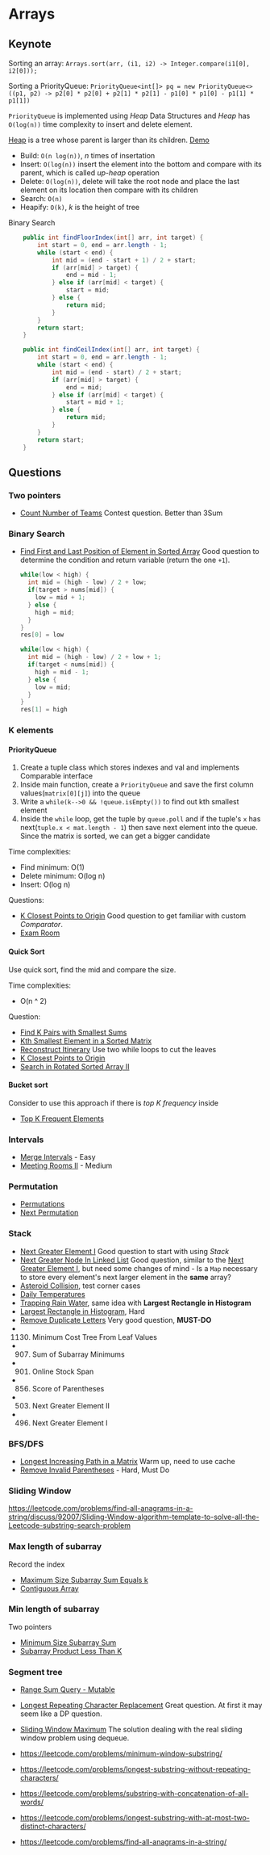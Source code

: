 # Arrays

## Keynote

Sorting an array: `Arrays.sort(arr, (i1, i2) -> Integer.compare(i1[0], i2[0]));`

Sorting a PriorityQueue: `PriorityQueue<int[]> pq = new PriorityQueue<>((p1, p2) -> p2[0] * p2[0] + p2[1] * p2[1] - p1[0] * p1[0] - p1[1] * p1[1])`

 `PriorityQueue` is implemented using *Heap* Data Structures and *Heap* has `O(log(n))` time complexity to insert and delete element.

 [Heap](https://en.wikipedia.org/wiki/Binary_heap) is a tree whose parent is larger than its children. [Demo](https://www.growingwiththeweb.com/data-structures/binary-heap/overview/)

- Build: `O(n log(n))`, *n* times of insertation
- Insert: `O(log(n))` insert the element into the bottom and compare with its parent, which is called *up-heap* operation
- Delete: `O(log(n))`, delete will take the root node and place the last element on its location then compare with its children
- Search: `O(n)`
- Heapify: `O(k)`, *k* is the height of tree

Binary Search

```java
    public int findFloorIndex(int[] arr, int target) {
        int start = 0, end = arr.length - 1;
        while (start < end) {
            int mid = (end - start + 1) / 2 + start;
            if (arr[mid] > target) {
                end = mid - 1;
            } else if (arr[mid] < target) {
                start = mid;
            } else {
                return mid;
            }
        }
        return start;
    }
```

```java
    public int findCeilIndex(int[] arr, int target) {
        int start = 0, end = arr.length - 1;
        while (start < end) {
            int mid = (end - start) / 2 + start;
            if (arr[mid] > target) {
                end = mid;
            } else if (arr[mid] < target) {
                start = mid + 1;
            } else {
                return mid;
            }
        }
        return start;
    }
```

## Questions

### Two pointers

- [Count Number of Teams](https://leetcode.com/contest/weekly-contest-182/problems/count-number-of-teams/) Contest question. Better than 3Sum

### Binary Search

- [Find First and Last Position of Element in Sorted Array](https://leetcode.com/problems/find-first-and-last-position-of-element-in-sorted-array/) Good question to determine the condition and return variable (return the one `+1`).

  ```java
  while(low < high) {
    int mid = (high - low) / 2 + low;
    if(target > nums[mid]) {
      low = mid + 1;
    } else {
      high = mid;
    }
  }
  res[0] = low
  ```

  ```java
  while(low < high) {
    int mid = (high - low) / 2 + low + 1;
    if(target < nums[mid]) {
      high = mid - 1;
    } else {
      low = mid;
    }
  }
  res[1] = high
  ```

### K elements

#### PriorityQueue

  1. Create a tuple class which stores indexes and val and implements Comparable interface
  1. Inside main function, create a `PriorityQueue` and save the first column values(`matrix[0][j]`) into the queue
  1. Write a `while(k-->0 && !queue.isEmpty())` to find out kth smallest element
  1. Inside the `while` loop, get the tuple by `queue.poll` and if the tuple's `x` has next(`tuple.x < mat.length - 1`) then save next element into the queue. Since the matrix is sorted, we can get a bigger candidate

Time complexities:

- Find minimum: O(1)
- Delete minimum: O(log n)
- Insert: O(log n)

Questions:

- [K Closest Points to Origin](https://leetcode.com/problems/k-closest-points-to-origin/) Good question to get familiar with custom _Comparator_.
- [Exam Room](https://leetcode.com/problems/exam-room/)

#### Quick Sort

Use quick sort, find the mid and compare the size.

Time complexities:

- O(n ^ 2)

Question:

- [Find K Pairs with Smallest Sums](https://leetcode.com/problems/find-k-pairs-with-smallest-sums)
- [Kth Smallest Element in a Sorted Matrix](https://leetcode.com/problems/kth-smallest-element-in-a-sorted-matrix)
- [Reconstruct Itinerary](https://leetcode.com/problems/reconstruct-itinerary/description/) Use two while loops to cut the leaves
- [K Closest Points to Origin](https://leetcode.com/problems/k-closest-points-to-origin/)
- [Search in Rotated Sorted Array II](https://leetcode.com/problems/search-in-rotated-sorted-array-ii/)

#### Bucket sort

Consider to use this approach if there is *top K frequency* inside

- [Top K Frequent Elements](https://leetcode.com/problems/top-k-frequent-elements/)

### Intervals

- [Merge Intervals](https://leetcode.com/problems/merge-intervals/) - Easy
- [Meeting Rooms II](https://leetcode.com/problems/meeting-rooms-ii/) - Medium

### Permutation

- [Permutations](https://leetcode.com/problems/permutations/)
- [Next Permutation](https://leetcode.com/problems/next-permutation/)

### Stack

- [Next Greater Element I](https://leetcode.com/problems/next-greater-element-i/) Good question to start with using _Stack_
- [Next Greater Node In Linked List](https://leetcode.com/problems/next-greater-node-in-linked-list/) Good question, similar to the [Next Greater Element I](https://leetcode.com/problems/next-greater-element-i/), but need some changes of mind - Is a `Map` necessary to store every element's next larger element in the __same__ array?
- [Asteroid Collision](https://leetcode.com/problems/asteroid-collision/), test corner cases
- [Daily Temperatures](https://leetcode.com/problems/daily-temperatures/)
- [Trapping Rain Water](stack/TrappingRainWater.java), same idea with __Largest Rectangle in Histogram__
- [Largest Rectangle in Histogram](stack/LargestRectangleInHistogram.java), Hard
- [Remove Duplicate Letters](https://leetcode.com/problems/remove-duplicate-letters/) Very good question, __MUST-DO__
- 1130. Minimum Cost Tree From Leaf Values
- 907. Sum of Subarray Minimums
- 901. Online Stock Span
- 856. Score of Parentheses
- 503. Next Greater Element II
- 496. Next Greater Element I

### BFS/DFS

- [Longest Increasing Path in a Matrix](https://leetcode.com/problems/longest-increasing-path-in-a-matrix/) Warm up, need to use cache
- [Remove Invalid Parentheses](https://leetcode.com/problems/remove-invalid-parentheses/) - Hard, Must Do

### Sliding Window

https://leetcode.com/problems/find-all-anagrams-in-a-string/discuss/92007/Sliding-Window-algorithm-template-to-solve-all-the-Leetcode-substring-search-problem

### Max length of subarray

Record the index

- [Maximum Size Subarray Sum Equals k](https://leetcode.com/problems/maximum-size-subarray-sum-equals-k/)
- [Contiguous Array](https://leetcode.com/problems/contiguous-array/)

### Min length of subarray

Two pointers

- [Minimum Size Subarray Sum](https://leetcode.com/problems/minimum-size-subarray-sum/)
- [Subarray Product Less Than K](https://leetcode.com/problems/subarray-product-less-than-k/)

### Segment tree

- [Range Sum Query - Mutable](https://leetcode.com/problems/range-sum-query-mutable/)

- [Longest Repeating Character Replacement](LongestRepeatingCharacterReplacement.java) Great question. At first it may seem like a DP question.
- [Sliding Window Maximum](SlidingWindowMaximum.java) The solution dealing with the real sliding window problem using dequeue.
- https://leetcode.com/problems/minimum-window-substring/
- https://leetcode.com/problems/longest-substring-without-repeating-characters/
- https://leetcode.com/problems/substring-with-concatenation-of-all-words/
- https://leetcode.com/problems/longest-substring-with-at-most-two-distinct-characters/
- https://leetcode.com/problems/find-all-anagrams-in-a-string/